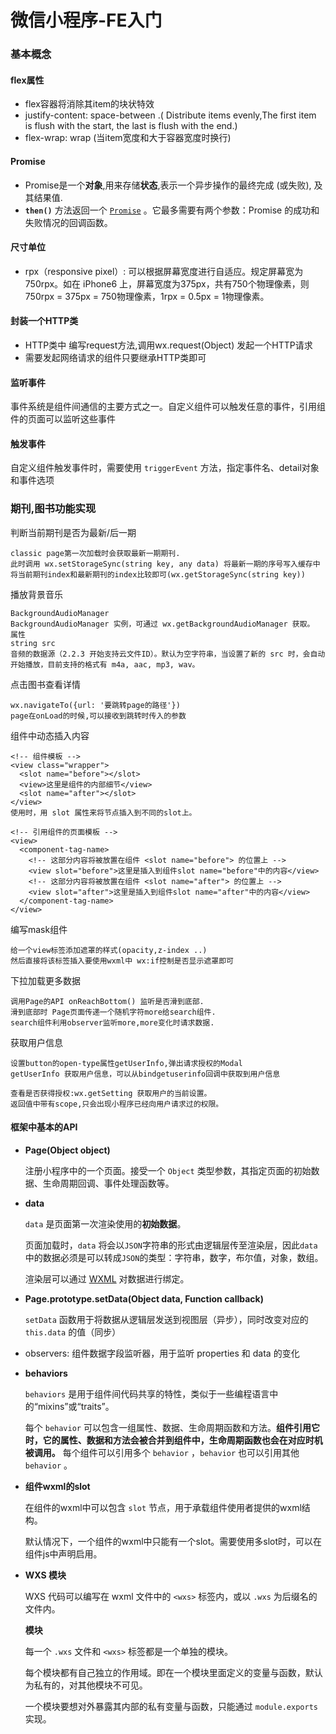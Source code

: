 # 微信小程序-FE入门

### 基本概念

#### flex属性

* flex容器将消除其item的块状特效
* justify-content: space-between .\( Distribute items evenly,The first item is flush with the start, the last is flush with the end.\)
* flex-wrap: wrap  \(当item宽度和大于容器宽度时换行\)

#### Promise

* Promise是一个**对象**,用来存储**状态**,表示一个异步操作的最终完成 \(或失败\), 及其结果值.
*  **`then()`** 方法返回一个  [`Promise`](https://developer.mozilla.org/zh-CN/docs/Web/API/Promise) 。它最多需要有两个参数：Promise 的成功和失败情况的回调函数。

#### 尺寸单位 <a id="&#x5C3A;&#x5BF8;&#x5355;&#x4F4D;"></a>

* rpx（responsive pixel）: 可以根据屏幕宽度进行自适应。规定屏幕宽为750rpx。如在 iPhone6 上，屏幕宽度为375px，共有750个物理像素，则750rpx = 375px = 750物理像素，1rpx = 0.5px = 1物理像素。

#### 封装一个HTTP类

* HTTP类中 编写request方法,调用wx.request\(Object\) 发起一个HTTP请求
* 需要发起网络请求的组件只要继承HTTP类即可

#### 监听事件

事件系统是组件间通信的主要方式之一。自定义组件可以触发任意的事件，引用组件的页面可以监听这些事件

#### 触发事件

自定义组件触发事件时，需要使用 `triggerEvent` 方法，指定事件名、detail对象和事件选项

### 期刊,图书功能实现

判断当前期刊是否为最新/后一期

```text
classic page第一次加载时会获取最新一期期刊.
此时调用 wx.setStorageSync(string key, any data) 将最新一期的序号写入缓存中
将当前期刊index和最新期刊的index比较即可(wx.getStorageSync(string key))
```

播放背景音乐

```text
BackgroundAudioManager
BackgroundAudioManager 实例，可通过 wx.getBackgroundAudioManager 获取。
属性
string src
音频的数据源（2.2.3 开始支持云文件ID）。默认为空字符串，当设置了新的 src 时，会自动开始播放，目前支持的格式有 m4a, aac, mp3, wav。
```

点击图书查看详情

```text
wx.navigateTo({url: '要跳转page的路径'})
page在onLoad的时候,可以接收到跳转时传入的参数
```

组件中动态插入内容

```text
<!-- 组件模板 -->
<view class="wrapper">
  <slot name="before"></slot>
  <view>这里是组件的内部细节</view>
  <slot name="after"></slot>
</view>
使用时，用 slot 属性来将节点插入到不同的slot上。

<!-- 引用组件的页面模板 -->
<view>
  <component-tag-name>
    <!-- 这部分内容将被放置在组件 <slot name="before"> 的位置上 -->
    <view slot="before">这里是插入到组件slot name="before"中的内容</view>
    <!-- 这部分内容将被放置在组件 <slot name="after"> 的位置上 -->
    <view slot="after">这里是插入到组件slot name="after"中的内容</view>
  </component-tag-name>
</view>
```

编写mask组件

```text
给一个view标签添加遮罩的样式(opacity,z-index ..)
然后直接将该标签插入要使用wxml中 wx:if控制是否显示遮罩即可
```

下拉加载更多数据

```text
调用Page的API onReachBottom() 监听是否滑到底部.
滑到底部时 Page页面传递一个随机字符more给search组件.
search组件利用observer监听more,more变化时请求数据.
```

获取用户信息

```text
设置button的open-type属性getUserInfo,弹出请求授权的Modal
getUserInfo	获取用户信息，可以从bindgetuserinfo回调中获取到用户信息

查看是否获得授权:wx.getSetting 获取用户的当前设置。
返回值中带有scope,只会出现小程序已经向用户请求过的权限。
```

#### 框架中基本的API

* **Page\(Object object\)**

  注册小程序中的一个页面。接受一个 `Object` 类型参数，其指定页面的初始数据、生命周期回调、事件处理函数等。

* **data**

  `data` 是页面第一次渲染使用的**初始数据**。

  页面加载时，`data` 将会以`JSON`字符串的形式由逻辑层传至渲染层，因此`data`中的数据必须是可以转成`JSON`的类型：字符串，数字，布尔值，对象，数组。

  渲染层可以通过 [WXML](https://developers.weixin.qq.com/miniprogram/dev/framework/view/wxml/index.html) 对数据进行绑定。

* **Page.prototype.setData\(Object data, Function callback\)**

  `setData` 函数用于将数据从逻辑层发送到视图层（异步），同时改变对应的 `this.data` 的值（同步）

* observers: 组件数据字段监听器，用于监听 properties 和 data 的变化
* **behaviors**

  `behaviors` 是用于组件间代码共享的特性，类似于一些编程语言中的“mixins”或“traits”。

  每个 `behavior` 可以包含一组属性、数据、生命周期函数和方法。**组件引用它时，它的属性、数据和方法会被合并到组件中，生命周期函数也会在对应时机被调用。** 每个组件可以引用多个 `behavior` ，`behavior` 也可以引用其他 `behavior` 。

* **组件wxml的slot**

  在组件的wxml中可以包含 `slot` 节点，用于承载组件使用者提供的wxml结构。

  默认情况下，一个组件的wxml中只能有一个slot。需要使用多slot时，可以在组件js中声明启用。

* **WXS 模块**

  WXS 代码可以编写在 wxml 文件中的 `<wxs>` 标签内，或以 `.wxs` 为后缀名的文件内。

  **模块**

  每一个 `.wxs` 文件和 `<wxs>` 标签都是一个单独的模块。

  每个模块都有自己独立的作用域。即在一个模块里面定义的变量与函数，默认为私有的，对其他模块不可见。

  一个模块要想对外暴露其内部的私有变量与函数，只能通过 `module.exports` 实现。





